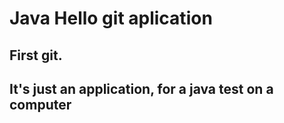 # Java Hello git aplication
## First git.
##
##
##
## It's just an application, for a java test on a computer